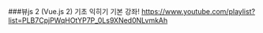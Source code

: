 ###뷰js 2 (Vue.js 2) 기초 익히기 기본 강좌!
https://www.youtube.com/playlist?list=PLB7CpjPWqHOtYP7P_0Ls9XNed0NLvmkAh
